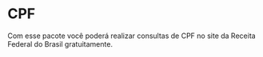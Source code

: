 # CPF
Com esse pacote você poderá realizar consultas de CPF no site da Receita Federal do Brasil gratuitamente.
